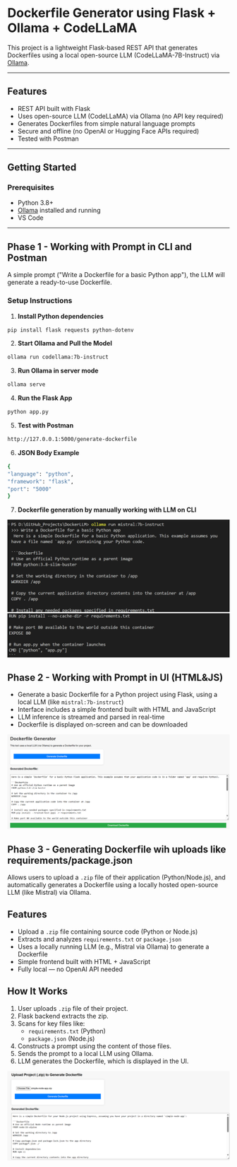 # Dockerfile Generator using Flask + Ollama + CodeLLaMA

This project is a lightweight Flask-based REST API that generates Dockerfiles using a local open-source LLM (CodeLLaMA-7B-Instruct) via [Ollama](https://ollama.com/).

---

## Features

- REST API built with Flask
- Uses open-source LLM (CodeLLaMA) via Ollama (no API key required)
- Generates Dockerfiles from simple natural language prompts
- Secure and offline (no OpenAI or Hugging Face APIs required)
- Tested with Postman

---

## Getting Started

### Prerequisites

- Python 3.8+
- [Ollama](https://ollama.com) installed and running
- VS Code

---

## Phase 1 - Working with Prompt in CLI and Postman

A simple prompt ("Write a Dockerfile for a basic Python app"), the LLM will generate a ready-to-use Dockerfile.

### Setup Instructions

1. **Install Python dependencies**

```bash
pip install flask requests python-dotenv
```

2. **Start Ollama and Pull the Model**

```bash
ollama run codellama:7b-instruct
```

3. **Run Ollama in server mode**

```bash
ollama serve
```

4. **Run the Flask App**

```bash
python app.py
```

5. **Test with Postman**

```bash
http://127.0.0.1:5000/generate-dockerfile
```

6. **JSON Body Example**

```bash
{
"language": "python",
"framework": "flask",
"port": "5000"
}
```

7. **Dockerfile generation by manually working with LLM on CLI**

![DockerFile Generation in CLI](outputs/Phase1_1.png)
![DockerFile Generation in CLI](outputs/Phase1_2.png)

## Phase 2 - Working with Prompt in UI (HTML&JS)

- Generate a basic Dockerfile for a Python project using Flask, using a local LLM (like `mistral:7b-instruct`)
- Interface includes a simple frontend built with HTML and JavaScript
- LLM inference is streamed and parsed in real-time
- Dockerfile is displayed on-screen and can be downloaded

![DockerFile Generation in UI](outputs/Phase2.png)

## Phase 3 - Generating Dockerfile wih uploads like requirements/package.json

Allows users to upload a `.zip` file of their application (Python/Node.js), and automatically generates a Dockerfile using a locally hosted open-source LLM (like Mistral) via Ollama.

## Features

- Upload a `.zip` file containing source code (Python or Node.js)
- Extracts and analyzes `requirements.txt` or `package.json`
- Uses a locally running LLM (e.g., Mistral via Ollama) to generate a Dockerfile
- Simple frontend built with HTML + JavaScript
- Fully local — no OpenAI API needed

## How It Works

1. User uploads `.zip` file of their project.
2. Flask backend extracts the zip.
3. Scans for key files like:
   - `requirements.txt` (Python)
   - `package.json` (Node.js)
4. Constructs a prompt using the content of those files.
5. Sends the prompt to a local LLM using Ollama.
6. LLM generates the Dockerfile, which is displayed in the UI.

![DockerFile Generation with Upload](outputs/Phase3.png)
